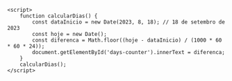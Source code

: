     <script>
        function calcularDias() {
            const dataInicio = new Date(2023, 8, 18); // 18 de setembro de 2023
            const hoje = new Date();
            const diferenca = Math.floor((hoje - dataInicio) / (1000 * 60 * 60 * 24));
            document.getElementById('days-counter').innerText = diferenca;
        }
        calcularDias();
    </script>
</body>
</html>

